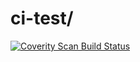 # ci-test/

[![Coverity Scan Build Status](https://scan.coverity.com/projects/9388/badge.svg)](https://scan.coverity.com/projects/amihub-ci-test)
